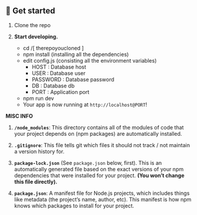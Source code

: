 ## 🚀 Get started

1.  Clone the repo

2.  **Start developing.**

    - cd /[ therepoyoucloned ]
    - npm install (installing all the dependencies)
    - edit config.js (consisting all the environment variables)
      - HOST : Database host
      - USER : Database user
      - PASSWORD : Database password
      - DB : Database db
      - PORT : Application port
    - npm run dev
    - Your app is now running at `http://localhost@PORT`!

**MISC INFO**

1.  **`/node_modules`**: This directory contains all of the modules of code that your project depends on (npm packages) are automatically installed.

2.  **`.gitignore`**: This file tells git which files it should not track / not maintain a version history for.

3.  **`package-lock.json`** (See `package.json` below, first). This is an automatically generated file based on the exact versions of your npm dependencies that were installed for your project. **(You won’t change this file directly).**

4.  **`package.json`**: A manifest file for Node.js projects, which includes things like metadata (the project’s name, author, etc). This manifest is how npm knows which packages to install for your project.
